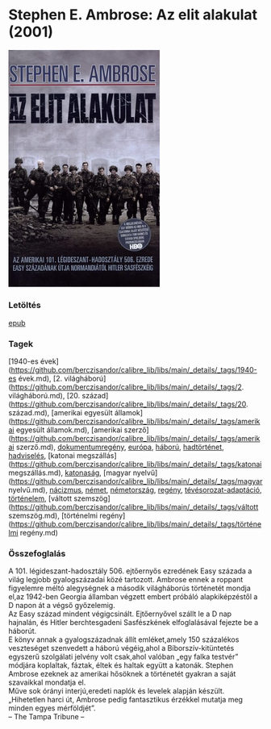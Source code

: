 # <a name="id_316">Stephen E. Ambrose: Az elit alakulat (2001)</a>
<img src="https://github.com/BercziSandor/calibre_lib/raw/main/libs/main/Stephen%20E.%20Ambrose/Az%20elit%20alakulat%20%28316%29/cover.jpg" alt="cover" width="300"/>

### Letöltés
[epub](https://github.com/BercziSandor/calibre_lib/raw/main/libs/main/Stephen%20E.%20Ambrose/Az%20elit%20alakulat%20%28316%29/Az%20elit%20alakulat%20-%20Stephen%20E.%20Ambrose.epub)

### Tagek
[1940-es évek](https://github.com/berczisandor/calibre_lib/libs/main/_details/_tags/1940-es évek.md), [2. világháború](https://github.com/berczisandor/calibre_lib/libs/main/_details/_tags/2. világháború.md), [20. század](https://github.com/berczisandor/calibre_lib/libs/main/_details/_tags/20. század.md), [amerikai egyesült államok](https://github.com/berczisandor/calibre_lib/libs/main/_details/_tags/amerikai egyesült államok.md), [amerikai szerző](https://github.com/berczisandor/calibre_lib/libs/main/_details/_tags/amerikai szerző.md), [dokumentumregény](https://github.com/berczisandor/calibre_lib/libs/main/_details/_tags/dokumentumregény.md), [európa](https://github.com/berczisandor/calibre_lib/libs/main/_details/_tags/európa.md), [háború](https://github.com/berczisandor/calibre_lib/libs/main/_details/_tags/háború.md), [hadtörténet](https://github.com/berczisandor/calibre_lib/libs/main/_details/_tags/hadtörténet.md), [hadviselés](https://github.com/berczisandor/calibre_lib/libs/main/_details/_tags/hadviselés.md), [katonai megszállás](https://github.com/berczisandor/calibre_lib/libs/main/_details/_tags/katonai megszállás.md), [katonaság](https://github.com/berczisandor/calibre_lib/libs/main/_details/_tags/katonaság.md), [magyar nyelvű](https://github.com/berczisandor/calibre_lib/libs/main/_details/_tags/magyar nyelvű.md), [nácizmus](https://github.com/berczisandor/calibre_lib/libs/main/_details/_tags/nácizmus.md), [német](https://github.com/berczisandor/calibre_lib/libs/main/_details/_tags/német.md), [németország](https://github.com/berczisandor/calibre_lib/libs/main/_details/_tags/németország.md), [regény](https://github.com/berczisandor/calibre_lib/libs/main/_details/_tags/regény.md), [tévésorozat-adaptáció](https://github.com/berczisandor/calibre_lib/libs/main/_details/_tags/tévésorozat-adaptáció.md), [történelem](https://github.com/berczisandor/calibre_lib/libs/main/_details/_tags/történelem.md), [váltott szemszög](https://github.com/berczisandor/calibre_lib/libs/main/_details/_tags/váltott szemszög.md), [történelmi regény](https://github.com/berczisandor/calibre_lib/libs/main/_details/_tags/történelmi regény.md)

### Összefoglalás
<div>
<p>A ​101. légideszant-hadosztály 506. ejtőernyős ezredének Easy százada a világ legjobb gyalogszázadai közé tartozott. Ambrose ennek a roppant figyelemre méltó alegységnek a második világháborús történetét mondja el,az 1942-ben Georgia államban végzett embert próbáló alapkiképzéstől a D napon át a végső győzelemig.<br>Az Easy század mindent végigcsinált. Ejtőernyővel szállt le a D nap hajnalán, és Hitler berchtesgadeni Sasfészkének elfoglalásával fejezte be a háborút. <br>E könyv annak a gyalogszázadnak állít emléket,amely 150 százalékos veszteséget szenvedett a háború végéig,ahol a Bíborszív-kitüntetés egyszerű szolgálati jelvény volt csak,ahol valóban „egy falka testvér” módjára koplaltak, fáztak, éltek és haltak együtt a katonák. Stephen Ambrose ezeknek az amerikai hősöknek a történetét gyakran a saját szavaikkal mondatja el.<br>Műve sok órányi interjú,eredeti naplók és levelek alapján készült.<br>„Hihetetlen harci út, Ambrose pedig fantasztikus érzékkel mutatja meg minden egyes mérföldjét”.<br>– The Tampa Tribune –</p></div>


